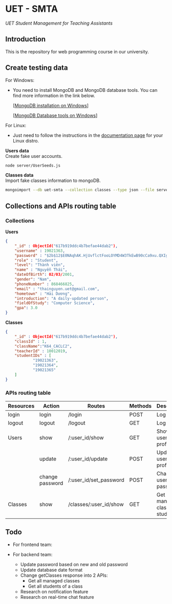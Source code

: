 # UET - SMTA

*UET Student Management for Teaching Assistants*

## Introduction

This is the repository for web programming course in our university.

## Create testing data

For Windows:
 - You need to install MongoDB and MongoDB database tools. You can find more information in the link below.
 
	[[MongoDB installation on Windows](https://docs.mongodb.com/manual/tutorial/install-mongodb-on-windows/)]
	
	[[MongoDB Database tools on Windows](https://docs.mongodb.com/database-tools/installation/installation-windows/)]

For Linux:
 - Just need to follow the instructions in the [documentation page](https://docs.mongodb.com/manual/administration/install-on-linux/) for your Linux distro.

**Users data**  
Create fake user accounts.  
```bash
node server/UserSeeds.js
```

**Classes data**  
Import fake classes information to mongoDB.  
```bash
mongoimport --db uet-smta --collection classes --type json --file server/data/classes.json --jsonArray
```

## Collections and APIs routing table

### Collections

**Users** 

```json
{ 
	"_id" : ObjectId("617b919ddc4b7befae44dab2"),
	"username" : 19021363,
	"password" : "$2b$12$E0NAqhAK.HjUvflctFooLOYMD4W3TkEwB90cCa9xu.QXIg/u379bS",
	"role" : "Student",	
	"level": "Thành viên",
	"name" : "Nguyễn Thái",
	"dateOfBirth": 02/03/2001,
	"gender": "Nam",
	"phoneNumber" : 868466825,
	"email" : "thainguyen.uet@gmail.com",
	"hometown" : "Hải Dương",
	"introduction": "A daily-updated person",
	"fieldOfStudy": "Computer Science",
	"gpa": 3.0
}
```

**Classes**

```json
{ 
	"_id" : ObjectId("617b919ddc4b7befae44dab2"),
	"classId" : 1,
	"className":"K64_CACLC2",
	"teacherId" : 10012019,
	"studentIDs" : [
			"19021363",
			"19021364",
			"19021365"
	]
}
```

### APIs routing table

| Resources | Action | Routes | Methods | Description|
| ------ | ------ | ------ | ------ | ------ |
| login | login | /login | POST | Log in|
| logout | logout | /logout | GET | Log out |
| Users | show | /:user_id/show | GET | Show user's profile |
|  | update | /:user_id/update | POST | Update user's profile |
|  | change password | /:user_id/set_password | POST | Change user's password |
| Classes | show | /classes/:user_id/show | GET | Get managed class and students |

## Todo

- For frontend team:
   
- For backend team:
	- Update password based on new and old password
	- Update database date format
	- Change getClasses response into 2 APIs:
		- Get all managed classes
		- Get all students of a class
	- Research on notification feature
	- Research on real-time chat feature

